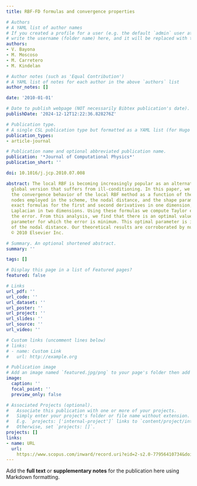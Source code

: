 ```yaml
---
title: RBF-FD formulas and convergence properties

# Authors
# A YAML list of author names
# If you created a profile for a user (e.g. the default `admin` user at `content/authors/admin/`), 
# write the username (folder name) here, and it will be replaced with their full name and linked to their profile.
authors:
- V. Bayona
- M. Moscoso
- M. Carretero
- M. Kindelan

# Author notes (such as 'Equal Contribution')
# A YAML list of notes for each author in the above `authors` list
author_notes: []

date: '2010-01-01'

# Date to publish webpage (NOT necessarily Bibtex publication's date).
publishDate: '2024-12-12T12:22:36.828276Z'

# Publication type.
# A single CSL publication type but formatted as a YAML list (for Hugo requirements).
publication_types:
- article-journal

# Publication name and optional abbreviated publication name.
publication: '*Journal of Computational Physics*'
publication_short: ''

doi: 10.1016/j.jcp.2010.07.008

abstract: The local RBF is becoming increasingly popular as an alternative to the
  global version that suffers from ill-conditioning. In this paper, we study analytically
  the convergence behavior of the local RBF method as a function of the number of
  nodes employed in the scheme, the nodal distance, and the shape parameter. We derive
  exact formulas for the first and second derivatives in one dimension, and for the
  Laplacian in two dimensions. Using these formulas we compute Taylor expansions for
  the error. From this analysis, we find that there is an optimal value of the shape
  parameter for which the error is minimum. This optimal parameter is independent
  of the nodal distance. Our theoretical results are corroborated by numerical experiments.
  © 2010 Elsevier Inc.

# Summary. An optional shortened abstract.
summary: ''

tags: []

# Display this page in a list of Featured pages?
featured: false

# Links
url_pdf: ''
url_code: ''
url_dataset: ''
url_poster: ''
url_project: ''
url_slides: ''
url_source: ''
url_video: ''

# Custom links (uncomment lines below)
# links:
# - name: Custom Link
#   url: http://example.org

# Publication image
# Add an image named `featured.jpg/png` to your page's folder then add a caption below.
image:
  caption: ''
  focal_point: ''
  preview_only: false

# Associated Projects (optional).
#   Associate this publication with one or more of your projects.
#   Simply enter your project's folder or file name without extension.
#   E.g. `projects: ['internal-project']` links to `content/project/internal-project/index.md`.
#   Otherwise, set `projects: []`.
projects: []
links:
- name: URL
  url: 
    https://www.scopus.com/inward/record.uri?eid=2-s2.0-77956410734&doi=10.1016%2fj.jcp.2010.07.008&partnerID=40&md5=52a26c0f6664d7efb2b37b544261bdbb
---
```


Add the **full text** or **supplementary notes** for the publication here using Markdown formatting.
